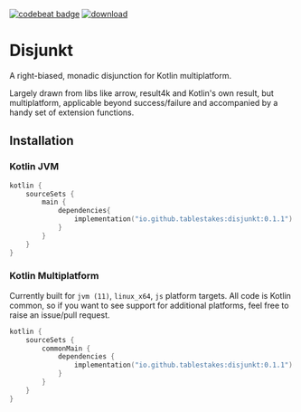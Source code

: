 [![codebeat badge](https://codebeat.co/badges/3eea2673-85ed-4e76-98c9-e4281d3aca0e)](https://codebeat.co/projects/github-com-tablestakes-disjunkt-master)
[![download](https://img.shields.io/maven-central/v/io.github.tablestakes/disjunkt)](https://mvnrepository.com/artifact/io.github.tablestakes/disjunkt)

# Disjunkt

A right-biased, monadic disjunction for Kotlin multiplatform.

Largely drawn from libs like arrow, result4k and Kotlin's own result, but multiplatform, applicable beyond
success/failure and accompanied by a handy set of extension functions.

## Installation

### Kotlin JVM

```kotlin
kotlin {
    sourceSets {
        main {
            dependencies{
                implementation("io.github.tablestakes:disjunkt:0.1.1")
            }
        }
    }
}
```

### Kotlin Multiplatform

Currently built for `jvm (11)`, `linux_x64`, `js` platform targets. All code is Kotlin common, so if you want to see
support for additional platforms, feel free to raise an issue/pull request.

```kotlin
kotlin {
    sourceSets {
        commonMain {
            dependencies {
                implementation("io.github.tablestakes:disjunkt:0.1.1")
            }
        }
    }
}
```

